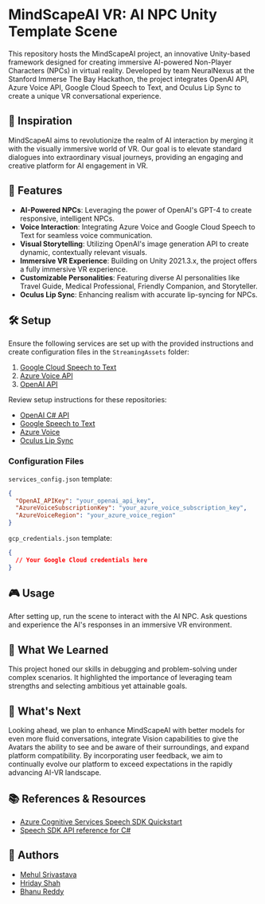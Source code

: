 
# MindScapeAI VR: AI NPC Unity Template Scene

This repository hosts the MindScapeAI project, an innovative Unity-based framework designed for creating immersive AI-powered Non-Player Characters (NPCs) in virtual reality. Developed by team NeuralNexus at the Stanford Immerse The Bay Hackathon, the project integrates OpenAI API, Azure Voice API, Google Cloud Speech to Text, and Oculus Lip Sync to create a unique VR conversational experience.

## 🌟 Inspiration

MindScapeAI aims to revolutionize the realm of AI interaction by merging it with the visually immersive world of VR. Our goal is to elevate standard dialogues into extraordinary visual journeys, providing an engaging and creative platform for AI engagement in VR.

## 🚀 Features

- **AI-Powered NPCs**: Leveraging the power of OpenAI's GPT-4 to create responsive, intelligent NPCs.
- **Voice Interaction**: Integrating Azure Voice and Google Cloud Speech to Text for seamless voice communication.
- **Visual Storytelling**: Utilizing OpenAI's image generation API to create dynamic, contextually relevant visuals.
- **Immersive VR Experience**: Building on Unity 2021.3.x, the project offers a fully immersive VR experience.
- **Customizable Personalities**: Featuring diverse AI personalities like Travel Guide, Medical Professional, Friendly Companion, and Storyteller.
- **Oculus Lip Sync**: Enhancing realism with accurate lip-syncing for NPCs.

## 🛠️ Setup

Ensure the following services are set up with the provided instructions and create configuration files in the `StreamingAssets` folder:

1. [Google Cloud Speech to Text](https://cloud.google.com/speech-to-text)
2. [Azure Voice API](https://azure.microsoft.com/en-us/services/cognitive-services/speech-services/)
3. [OpenAI API](https://beta.openai.com/docs/)

Review setup instructions for these repositories:
- [OpenAI C# API](https://github.com/betalgo/openai)
- [Google Speech to Text](https://github.com/oshoham/UnityGoogleStreamingSpeechToText)
- [Azure Voice](https://github.com/Azure-Samples/cognitive-services-speech-sdk/blob/master/quickstart/csharp/unity/text-to-speech/README.md)
- [Oculus Lip Sync](https://developer.oculus.com/documentation/unity/audio-ovrlipsync-using-unity/)

### Configuration Files

`services_config.json` template:
```json
{
  "OpenAI_APIKey": "your_openai_api_key",
  "AzureVoiceSubscriptionKey": "your_azure_voice_subscription_key",
  "AzureVoiceRegion": "your_azure_voice_region"
}
```

`gcp_credentials.json` template:
```json
{
  // Your Google Cloud credentials here
}
```

## 🎮 Usage

After setting up, run the scene to interact with the AI NPC. Ask questions and experience the AI's responses in an immersive VR environment.

## 🌱 What We Learned

This project honed our skills in debugging and problem-solving under complex scenarios. It highlighted the importance of leveraging team strengths and selecting ambitious yet attainable goals.

## 🔮 What's Next

Looking ahead, we plan to enhance MindScapeAI with better models for even more fluid conversations, integrate Vision capabilities to give the Avatars the ability to see and be aware of their surroundings, and expand platform compatibility. By incorporating user feedback, we aim to continually evolve our platform to exceed expectations in the rapidly advancing AI-VR landscape.

## 📚 References & Resources

- [Azure Cognitive Services Speech SDK Quickstart](https://docs.microsoft.com/azure/cognitive-services/speech-service/quickstart-text-to-speech-csharp-unity)
- [Speech SDK API reference for C#](https://aka.ms/csspeech/csharpref)

## 👥 Authors

- [Mehul Srivastava](https://www.linkedin.com/in/msrivas7/)
- [Hriday Shah](https://www.linkedin.com/in/hridayshah)
- [Bhanu Reddy](https://www.linkedin.com/in/bhanu-reddy-chada)
